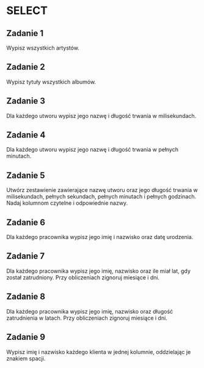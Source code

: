 # SELECT

## Zadanie 1

Wypisz wszystkich artystów.

## Zadanie 2

Wypisz tytuły wszystkich albumów.

## Zadanie 3

Dla każdego utworu wypisz jego nazwę i długość trwania w milisekundach.

## Zadanie 4

Dla każdego utworu wypisz jego nazwę i długość trwania w pełnych minutach.

## Zadanie 5

Utwórz zestawienie zawierające nazwę utworu oraz jego długość trwania w milisekundach, pełnych sekundach, pełnych minutach i pełnych godzinach. Nadaj kolumnom czytelne i odpowiednie nazwy.

## Zadanie 6

Dla każdego pracownika wypisz jego imię i nazwisko oraz datę urodzenia.

## Zadanie 7

Dla każdego pracownika wypisz jego imię, nazwisko oraz ile miał lat, gdy został zatrudniony. Przy obliczeniach zignoruj miesiące i dni.

## Zadanie 8

Dla każdego pracownika wypisz jego imię, nazwisko oraz długość zatrudnienia w latach. Przy obliczeniach zignoruj miesiące i dni.

## Zadanie 9

Wypisz imię i nazwisko każdego klienta w jednej kolumnie, oddzielając je znakiem spacji.
